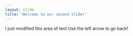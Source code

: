 ```yaml
---
layout: slide
title: "Welcome to our second slide!"
---
```

I just modified this area of text
Use the left arrow to go back!
